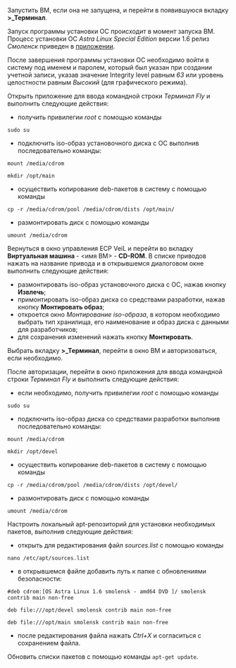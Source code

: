 Запустить ВМ, если она не запущена, и перейти в появившуюся вкладку **>_Терминал**.

Запуск программы установки ОС происходит в момент запуска ВМ. Процесс установки ОС 
*Astra Linux Special Edition* версии 1.6 релиз *Смоленск* приведен в [приложении](application.md). 

После завершения программы установки ОС необходимо войти в систему под именем и паролем, который был 
указан при создании учетной записи, указав значение Integrity level равным *63* или уровень целостности 
равным *Высокий* (для графического режима).

Открыть приложение для ввода командной строки *Терминал Fly* и выполнить следующие действия:

   - получить привилегии *root* с помощью команды
   
   `sudo su`

   - подключить iso-образ установочного диска с ОС выполнив последовательно команды:

   `mount /media/cdrom`

   `mkdir /opt/main`

   - осуществить копирование deb-пакетов в систему с помощью команды
   
   `cp -r /media/cdrom/pool /media/cdrom/dists /opt/main/`
   
   - размонтировать диск с помощью команды
   
   `umount /media/cdrom`

Вернуться в окно управления ECP VeiL и перейти во вкладку **Виртуальная машина** - <имя ВМ> - **CD-ROM**. 
В списке приводов нажать на название привода и в открывшемся диалоговом окне выполнить следующие действия:

   - размонтировать iso-образ установочного диска с ОС, нажав кнопку **Извлечь**;
   - примонтировать iso-образ диска со средствами разработки, нажав кнопку **Монтировать образ**;
   - откроется окно *Монтирование iso-образа*, в котором необходимо выбрать тип хранилища, его наименование и образ диска с данными для разработчиков;
   - для сохранения изменений нажать кнопку **Монтировать**.

Выбрать вкладку **>_Терминал**, перейти в окно ВМ и авторизоваться, если необходимо.

После авторизации, перейти в окно приложения для ввода командной строки *Терминал Fly* и 
выполнить следующие действия:

   - если необходимо, получить привилегии *root* с помощью команды

   `sudo su`

   - подключить iso-образ диска со средствами разработки выполнив последовательно команды:

   `mount /media/cdrom`

   `mkdir /opt/devel`

   - осуществить копирование deb-пакетов в систему с помощью команды
   
   `cp -r /media/cdrom/pool /media/cdrom/dists /opt/devel/`

   - размонтировать диск с помощью команды
   
   `umount /media/cdrom`

Настроить локальный apt-репозиторий для установки необходимых пакетов, выполнив следующие действия:

   - открыть для редактирования файл *sources.list* с помощью команды

   `nano /etc/apt/sources.list`

   - в открывшемся файле добавить путь к папке с обновлениями безопасности:

   `#deb cdrom:[OS Astra Linux 1.6 smolensk - amd64 DVD ]/ smolensk contrib main non-free`

   `deb file:///opt/devel smolensk contrib main non-free`

   `deb file:///opt/main smolensk contrib main non-free`

   - после редактирования файла нажать *Ctrl+Х* и согласиться с сохранением файла. 

Обновить списки пакетов с помощью команды
`apt-get update`.
